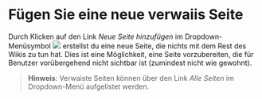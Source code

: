 # Fügen Sie eine neue verwaiis Seite

Durch Klicken auf den Link _Neue Seite hinzufügen_ im Dropdown-Menüsymbol ![](../../.gitbook/assets/graphics210.png) erstellst du eine neue Seite, die nichts mit dem Rest des Wikis zu tun hat. Dies ist eine Möglichkeit, eine Seite vorzubereiten, die für Benutzer vorübergehend nicht sichtbar ist \(zumindest nicht wie gewohnt\).

> **Hinweis**: Verwaiste Seiten können über den Link _Alle Seiten_ im Dropdown-Menü aufgelistet werden.